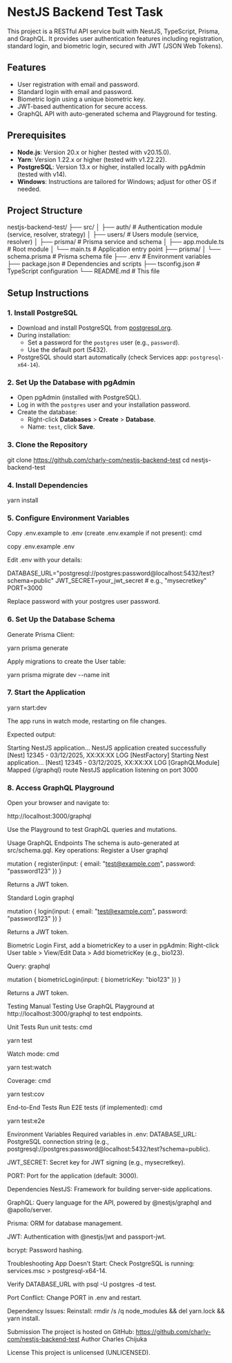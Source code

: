 # NestJS Backend Test Task

This project is a RESTful API service built with NestJS, TypeScript, Prisma, and GraphQL. It provides user authentication features including registration, standard login, and biometric login, secured with JWT (JSON Web Tokens).

## Features

- User registration with email and password.
- Standard login with email and password.
- Biometric login using a unique biometric key.
- JWT-based authentication for secure access.
- GraphQL API with auto-generated schema and Playground for testing.

## Prerequisites

- **Node.js**: Version 20.x or higher (tested with v20.15.0).
- **Yarn**: Version 1.22.x or higher (tested with v1.22.22).
- **PostgreSQL**: Version 13.x or higher, installed locally with pgAdmin (tested with v14).
- **Windows**: Instructions are tailored for Windows; adjust for other OS if needed.

## Project Structure

nestjs-backend-test/
├── src/
│ ├── auth/ # Authentication module (service, resolver, strategy)
│ ├── users/ # Users module (service, resolver)
│ ├── prisma/ # Prisma service and schema
│ ├── app.module.ts # Root module
│ └── main.ts # Application entry point
├── prisma/
│ └── schema.prisma # Prisma schema file
├── .env # Environment variables
├── package.json # Dependencies and scripts
├── tsconfig.json # TypeScript configuration
└── README.md # This file

## Setup Instructions

### 1. Install PostgreSQL

- Download and install PostgreSQL from [postgresql.org](https://www.postgresql.org/download/windows/).
- During installation:
  - Set a password for the `postgres` user (e.g., `password`).
  - Use the default port (5432).
- PostgreSQL should start automatically (check Services app: `postgresql-x64-14`).

### 2. Set Up the Database with pgAdmin

- Open pgAdmin (installed with PostgreSQL).
- Log in with the `postgres` user and your installation password.
- Create the database:
  - Right-click **Databases** > **Create** > **Database**.
  - Name: `test`, click **Save**.

### 3. Clone the Repository


git clone https://github.com/charly-com/nestjs-backend-test
cd nestjs-backend-test

### 4. Install Dependencies

yarn install

### 5. Configure Environment Variables
Copy .env.example to .env (create .env.example if not present):
cmd

copy .env.example .env

Edit .env with your details:

DATABASE_URL="postgresql://postgres:password@localhost:5432/test?schema=public"
JWT_SECRET=your_jwt_secret  # e.g., "mysecretkey"
PORT=3000

Replace password with your postgres user password.

### 6. Set Up the Database Schema
Generate Prisma Client:


yarn prisma generate

Apply migrations to create the User table:


yarn prisma migrate dev --name init

### 7. Start the Application


yarn start:dev

The app runs in watch mode, restarting on file changes.

Expected output:

Starting NestJS application...
NestJS application created successfully
[Nest] 12345 - 03/12/2025, XX:XX:XX LOG [NestFactory] Starting Nest application...
[Nest] 12345 - 03/12/2025, XX:XX:XX LOG [GraphQLModule] Mapped {/graphql} route
NestJS application listening on port 3000

### 8. Access GraphQL Playground
Open your browser and navigate to:

http://localhost:3000/graphql

Use the Playground to test GraphQL queries and mutations.

Usage
GraphQL Endpoints
The schema is auto-generated at src/schema.gql. Key operations:
Register a User
graphql

mutation {
  register(input: { email: "test@example.com", password: "password123" })
}

Returns a JWT token.

Standard Login
graphql

mutation {
  login(input: { email: "test@example.com", password: "password123" })
}

Returns a JWT token.

Biometric Login
First, add a biometricKey to a user in pgAdmin:
Right-click User table > View/Edit Data > Add biometricKey (e.g., bio123).

Query:
graphql

mutation {
  biometricLogin(input: { biometricKey: "bio123" })
}

Returns a JWT token.

Testing
Manual Testing
Use GraphQL Playground at http://localhost:3000/graphql to test endpoints.

Unit Tests
Run unit tests:
cmd

yarn test

Watch mode:
cmd

yarn test:watch

Coverage:
cmd

yarn test:cov

End-to-End Tests
Run E2E tests (if implemented):
cmd

yarn test:e2e

Environment Variables
Required variables in .env:
DATABASE_URL: PostgreSQL connection string (e.g., postgresql://postgres:password@localhost:5432/test?schema=public).

JWT_SECRET: Secret key for JWT signing (e.g., mysecretkey).

PORT: Port for the application (default: 3000).

Dependencies
NestJS: Framework for building server-side applications.

GraphQL: Query language for the API, powered by @nestjs/graphql and @apollo/server.

Prisma: ORM for database management.

JWT: Authentication with @nestjs/jwt and passport-jwt.

bcrypt: Password hashing.

Troubleshooting
App Doesn’t Start:
Check PostgreSQL is running: services.msc > postgresql-x64-14.

Verify DATABASE_URL with psql -U postgres -d test.

Port Conflict:
Change PORT in .env and restart.

Dependency Issues:
Reinstall: rmdir /s /q node_modules && del yarn.lock && yarn install.

Submission
The project is hosted on GitHub: https://github.com/charly-com/nestjs-backend-test
Author
Charles Chijuka

License
This project is unlicensed (UNLICENSED).

```

